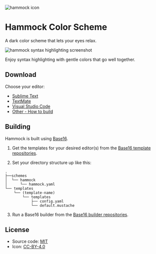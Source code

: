 ![hammock icon](https://alanlynn.github.io/hammock/icon.png)

# Hammock Color Scheme

A dark color scheme that lets your eyes relax.

![hammock syntax highlighting screenshot](https://alanlynn.github.io/hammock/screenshot.png)

Enjoy syntax highlighting with gentle colors that go well together.


## Download

Choose your editor:
* [Sublime Text](https://github.com/AlanLynn/hammock-sublime-textmate#readme)
* [TextMate](https://github.com/AlanLynn/hammock-sublime-textmate#readme)
* [Visual Studio Code](https://github.com/AlanLynn/hammock-vscode#readme)
* [Other - How to build](#building)


## Building

Hammock is built using [Base16](https://github.com/chriskempson/base16).

1. Get the templates for your desired editor(s) from the [Base16 template repositories](https://github.com/chriskempson/base16#template-repositories).

2. Set your directory structure up like this:
```
.
├──schemes
│  └── hammock
│      └── hammock.yaml
└── templates
    └── (template-name)
        └── templates
            ├── config.yaml
            └── default.mustache
```

3. Run a Base16 builder from the [Base16 builder repositories](https://github.com/chriskempson/base16#builder-repositories).


## License

* Source code: [MIT](https://choosealicense.com/licenses/mit/)
* Icon: [CC-BY-4.0](https://choosealicense.com/licenses/cc-by-4.0/)
